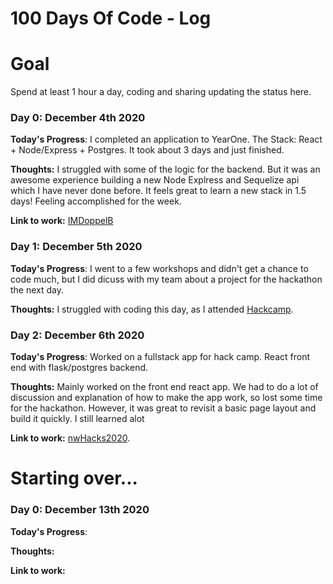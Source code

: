# 100 Days Of Code - Log

# Goal

Spend at least 1 hour a day, coding and sharing updating the status here. 
### Day 0: December 4th 2020

**Today's Progress**: I completed an application to YearOne. The Stack: React + Node/Express + Postgres. It took about 3 days and just finished.

**Thoughts:** I struggled with some of the logic for the backend. But it was an awesome experience building a new Node Explress and Sequelize api which I have never done before. It feels great to learn a new stack in 1.5 days! Feeling accomplished for the week.

**Link to work:** [IMDoppelB](https://github.com/jakemeout/imdoppelb)
   
### Day 1: December 5th 2020

**Today's Progress**: I went to a few workshops and didn't get a chance to code much, but I did dicuss with my team about a project for the hackathon the next day. 

**Thoughts:** I struggled with coding this day, as I attended [Hackcamp](https://hackcamp.nwplus.io/).

### Day 2: December 6th 2020

**Today's Progress**: Worked on a fullstack app for hack camp. React front end with flask/postgres backend.

**Thoughts:** Mainly worked on the front end react app. We had to do a lot of discussion and explanation of how to make the app work, so lost some time for the hackathon. However, it was great to revisit a basic page layout and build it quickly. I still learned alot

**Link to work:** [nwHacks2020](https://github.com/kylejb/nwHacks2020).
   


# Starting over...

### Day 0: December 13th 2020

**Today's Progress**: 

**Thoughts:** 

**Link to work:** 
   

   